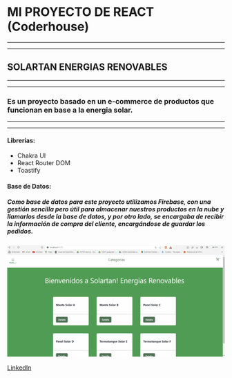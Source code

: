 # MI PROYECTO DE REACT (Coderhouse)
---
---
## SOLARTAN ENERGIAS RENOVABLES
---
---
### Es un proyecto basado en un e-commerce de productos que funcionan en base a la energia solar.
---
---
#### Librerias: 

 - Chakra UI
 - React Router DOM
 - Toastify

#### Base de Datos:

##### Como base de datos para este proyecto utilizamos Firebase, con una gestión sencilla pero útil para almacenar nuestros productos en la nube y llamarlos desde la base de datos, y por otro lado, se encargaba de recibir la información de compra del cliente, encargándose de guardar los pedidos.
 
![gif entrega final](src/assets/Animation.gif)

[LinkedIn](https://www.linkedin.com/in/santiago-balbarrey-7a0718160/)



